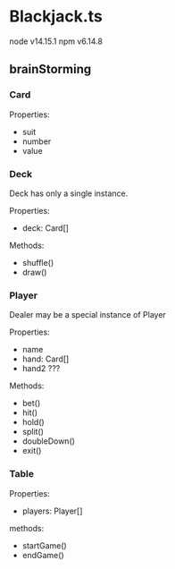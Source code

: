 # Blackjack.ts

node v14.15.1
npm v6.14.8

## brainStorming

### Card

Properties:

- suit
- number
- value

### Deck

Deck has only a single instance.

Properties:

- deck: Card[]

Methods:

- shuffle()
- draw()

### Player

Dealer may be a special instance of Player

Properties:

- name
- hand: Card[]
- hand2 ???

Methods:

- bet()
- hit()
- hold()
- split()
- doubleDown()
- exit()

### Table

Properties:

- players: Player[]

methods:

- startGame()
- endGame()
